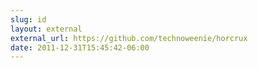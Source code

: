 ```yaml
---
slug: id
layout: external
external_url: https://github.com/technoweenie/horcrux
date: 2011-12-31T15:45:42-06:00
---
```


